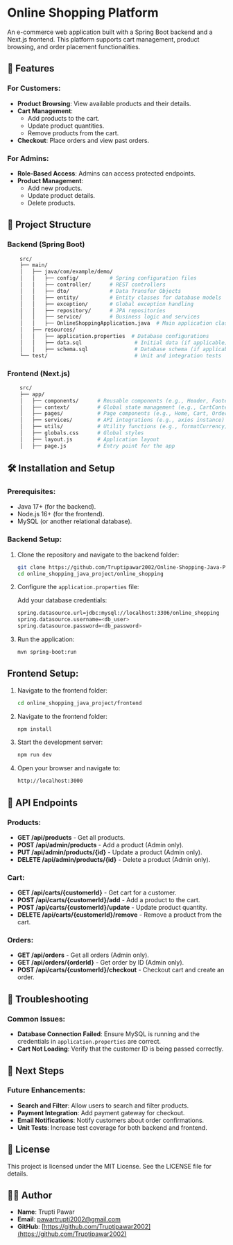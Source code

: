# Online Shopping Platform

An e-commerce web application built with a Spring Boot backend and a Next.js frontend. This platform supports cart management, product browsing, and order placement functionalities.

## 🚀 Features

### For Customers:
- **Product Browsing**: View available products and their details.
- **Cart Management**:
    - Add products to the cart.
    - Update product quantities.
    - Remove products from the cart.
- **Checkout**: Place orders and view past orders.

### For Admins:
- **Role-Based Access**: Admins can access protected endpoints.
- **Product Management**:
    - Add new products.
    - Update product details.
    - Delete products.

## 📂 Project Structure

### Backend (Spring Boot)

```bash
    src/
    ├── main/
    │   ├── java/com/example/demo/
    │   │   ├── config/          # Spring configuration files
    │   │   ├── controller/      # REST controllers
    │   │   ├── dto/             # Data Transfer Objects
    │   │   ├── entity/          # Entity classes for database models
    │   │   ├── exception/       # Global exception handling
    │   │   ├── repository/      # JPA repositories
    │   │   ├── service/         # Business logic and services
    │   │   ├── OnlineShoppingApplication.java  # Main application class
    │   ├── resources/
    │   │   ├── application.properties  # Database configurations
    │   │   ├── data.sql                 # Initial data (if applicable)
    │   │   ├── schema.sql               # Database schema (if applicable)
    └── test/                            # Unit and integration tests
```

### Frontend (Next.js)

```bash
    src/
    ├── app/
    │   ├── components/      # Reusable components (e.g., Header, Footer, ProductCard)
    │   ├── context/         # Global state management (e.g., CartContext)
    │   ├── pages/           # Page components (e.g., Home, Cart, Orders)
    │   ├── services/        # API integrations (e.g., axios instance)
    │   ├── utils/           # Utility functions (e.g., formatCurrency)
    │   ├── globals.css      # Global styles
    │   ├── layout.js        # Application layout
    │   ├── page.js          # Entry point for the app
```


## 🛠 Installation and Setup

### Prerequisites:
- Java 17+ (for the backend).
- Node.js 16+ (for the frontend).
- MySQL (or another relational database).

### Backend Setup:

1. Clone the repository and navigate to the backend folder:

    ```bash
    git clone https://github.com/Truptipawar2002/Online-Shopping-Java-Project.git
    cd online_shopping_java_project/online_shopping
    ```

2. Configure the `application.properties` file:

    Add your database credentials:
    ```bash
    spring.datasource.url=jdbc:mysql://localhost:3306/online_shopping
    spring.datasource.username=<db_user>
    spring.datasource.password=<db_password>
    ```

3. Run the application:

    ```bash
    mvn spring-boot:run
    ```

## Frontend Setup:

1. Navigate to the frontend folder:

    ```bash
    cd online_shopping_java_project/frontend
    ```

2. Navigate to the frontend folder:

    ```bash
    npm install
    ```

3. Start the development server:

    ```bash
    npm run dev
    ```

4. Open your browser and navigate to:

    ```bash
    http://localhost:3000
    ```



## 🔢 API Endpoints

### Products:
- **GET /api/products** - Get all products.
- **POST /api/admin/products** - Add a product (Admin only).
- **PUT /api/admin/products/{id}** - Update a product (Admin only).
- **DELETE /api/admin/products/{id}** - Delete a product (Admin only).

### Cart:
- **GET /api/carts/{customerId}** - Get cart for a customer.
- **POST /api/carts/{customerId}/add** - Add a product to the cart.
- **POST /api/carts/{customerId}/update** - Update product quantity.
- **DELETE /api/carts/{customerId}/remove** - Remove a product from the cart.

### Orders:
- **GET /api/orders** - Get all orders (Admin only).
- **GET /api/orders/{orderId}** - Get order by ID (Admin only).
- **POST /api/carts/{customerId}/checkout** - Checkout cart and create an order.


## 🐞 Troubleshooting

### Common Issues:

- **Database Connection Failed**: Ensure MySQL is running and the credentials in `application.properties` are correct.
- **Cart Not Loading**: Verify that the customer ID is being passed correctly.


## 🚦 Next Steps

### Future Enhancements:
- **Search and Filter**: Allow users to search and filter products.
- **Payment Integration**: Add payment gateway for checkout.
- **Email Notifications**: Notify customers about order confirmations.
- **Unit Tests**: Increase test coverage for both backend and frontend.


## 📝 License

This project is licensed under the MIT License. See the LICENSE file for details.

## 🙋‍♂ Author

- **Name**: Trupti Pawar 
- **Email**: pawartrupti2002@gmail.com
- **GitHub**: [https://github.com/Truptipawar2002](https://github.com/Truptipawar2002)
